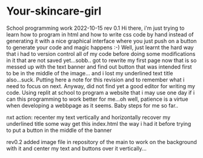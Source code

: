 # Your-skincare-girl
School programming work 
2022-10-15 rev 0.1 
Hi there, i'm just trying to learn how to program in html 
and how to write css code by hand instead of generating it 
with a nice graphical interface where you just push on a button
to generate your code and magic happens :-)
Well, just learnt the hard way that i had to version control all of
my code before doing some modifications in it that are not saved yet...sobb..
got to rewrite my first page now that is so messed up with the text banner 
and find out button that was intended first to be in the middle of the image...
and i lost my underlined text title also...suck.
Putting here a note for this revision and to remember what i need to focus on next.
Anyway, did not find yet a good editor for writing my code. Using replit at school
to program a website that i may use one day if i can this programming to work better
for me...oh well, patience is a virtue when developing a webbpage as it seems.
Baby steps for me so far..

nxt action:
recenter my text vertically and horizontally
recover my underlined title some way
get this index.html the way i had it before trying to put a button in the middle of the banner

rev0.2
added image file in repository of the main to work on the background with it 
and center my text and buttons over it vertically... 
